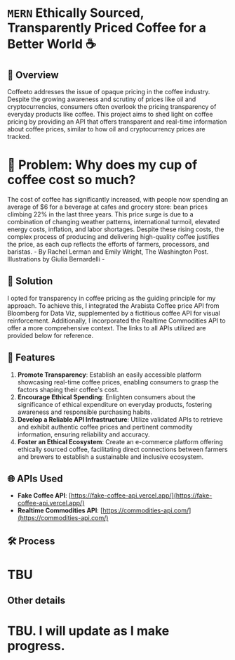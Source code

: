 # `MERN` Ethically Sourced, Transparently Priced Coffee for a Better World ☕

## 🧭 Overview

Coffeeto addresses the issue of opaque pricing in the coffee industry. Despite the growing awareness and scrutiny of prices like oil and cryptocurrencies, consumers often overlook the pricing transparency of everyday products like coffee. This project aims to shed light on coffee pricing by providing an API that offers transparent and real-time information about coffee prices, similar to how oil and cryptocurrency prices are tracked.

# 🚩 Problem: Why does my cup of coffee cost so much?

The cost of coffee has significantly increased, with people now spending an average of $6 for a beverage at cafes and grocery store: bean prices climbing 22% in the last three years. This price surge is due to a combination of changing weather patterns, international turmoil, elevated energy costs, inflation, and labor shortages. Despite these rising costs, the complex process of producing and delivering high-quality coffee justifies the price, as each cup reflects the efforts of farmers, processors, and baristas. - By Rachel Lerman and Emily Wright, The Washington Post. Illustrations by Giulia Bernardelli -

## 🍪 Solution

I opted for transparency in coffee pricing as the guiding principle for my approach. To achieve this, I integrated the Arabista Coffee price API from Bloomberg for Data Viz, supplemented by a fictitious coffee API for visual reinforcement. Additionally, I incorporated the Realtime Commodities API to offer a more comprehensive context. The links to all APIs utilized are provided below for reference.

## 🎯 Features

1. **Promote Transparency**: Establish an easily accessible platform showcasing real-time coffee prices, enabling consumers to grasp the factors shaping their coffee's cost.
2. **Encourage Ethical Spending**: Enlighten consumers about the significance of ethical expenditure on everyday products, fostering awareness and responsible purchasing habits.
3. **Develop a Reliable API Infrastructure**: Utilize validated APIs to retrieve and exhibit authentic coffee prices and pertinent commodity information, ensuring reliability and accuracy.
4. **Foster an Ethical Ecosystem**: Create an e-commerce platform offering ethically sourced coffee, facilitating direct connections between farmers and brewers to establish a sustainable and inclusive ecosystem.
<!-- 5. **Provide Comparative Insights**: Present comparisons between coffee prices and other commodities, such as oil and cryptocurrencies, elucidating the varying levels of attention accorded to each. -->

## 🌐 APIs Used

- **Fake Coffee API**: [https://fake-coffee-api.vercel.app/](https://fake-coffee-api.vercel.app/)
- **Realtime Commodities API**: [https://commodities-api.com/](https://commodities-api.com/)

## 🛠️ Process

<H1>TBU</H1>

## Other details

<H1>TBU. I will update as I make progress.</H1>
